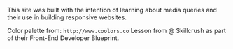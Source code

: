 This site was built with the intention of learning about media queries and their use in building responsive websites.

Color palette from: `http://www.coolors.co`
Lesson from @ Skillcrush as part of their Front-End Developer Blueprint. 

